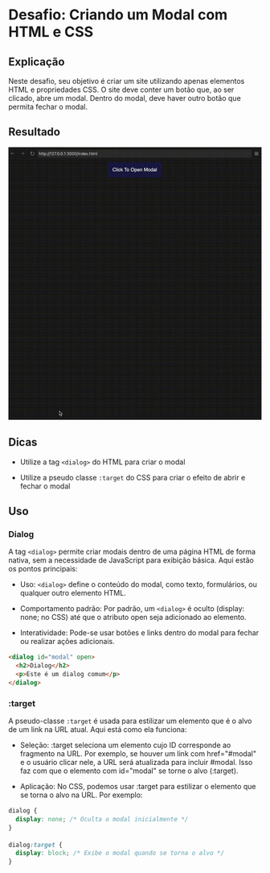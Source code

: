 # Desafio: Criando um Modal com HTML e CSS

## Explicação
Neste desafio, seu objetivo é criar um site utilizando apenas elementos HTML e propriedades CSS. O site deve conter um botão que, ao ser clicado, abre um modal. Dentro do modal, deve haver outro botão que permita fechar o modal.

## Resultado

![Resultado esperado do exercício](./assets/exemple.gif)

## Dicas

- Utilize a tag ```<dialog>``` do HTML para criar o modal

- Utilize a pseudo classe ```:target``` do CSS para criar o efeito de abrir e fechar o modal

## Uso

### Dialog

A tag ```<dialog>``` permite criar modais dentro de uma página HTML de forma nativa, sem a necessidade de JavaScript para exibição básica. Aqui estão os pontos principais:

- Uso: ```<dialog>``` define o conteúdo do modal, como texto, formulários, ou qualquer outro elemento HTML.

- Comportamento padrão: Por padrão, um ```<dialog>``` é oculto (display: none; no CSS) até que o atributo open seja adicionado ao elemento.

- Interatividade: Pode-se usar botões e links dentro do modal para fechar ou realizar ações adicionais.

````html
<dialog id="modal" open>
  <h2>Dialog</h2>
  <p>Este é um dialog comum</p>
</dialog>
````

### :target

A pseudo-classe ```:target``` é usada para estilizar um elemento que é o alvo de um link na URL atual. Aqui está como ela funciona:

- Seleção: :target seleciona um elemento cujo ID corresponde ao fragmento na URL. Por exemplo, se houver um link com href="#modal" e o usuário clicar nele, a URL será atualizada para incluir #modal. Isso faz com que o elemento com id="modal" se torne o alvo (:target).

- Aplicação: No CSS, podemos usar :target para estilizar o elemento que se torna o alvo na URL. Por exemplo:

````css
dialog {
  display: none; /* Oculta o modal inicialmente */
}

dialog:target {
  display: block; /* Exibe o modal quando se torna o alvo */
}
````